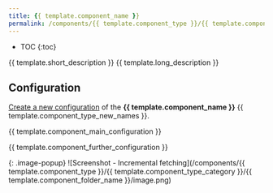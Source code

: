 ```yaml
---
title: {{ template.component_name }}
permalink: /components/{{ template.component_type }}/{{ template.component_type_category }}/{{ template.component_folder_name }}/
---
```


* TOC
{:toc}

{{ template.short_description }}
{{ template.long_description }}


## Configuration
[Create a new configuration](/components/#creating-component-configuration) of the **{{ template.component_name }}** {{ template.component_type_new_names }}.


{{ template.component_main_configuration }}

{{ template.component_further_configuration }}


{: .image-popup}
![Screenshot - Incremental fetching](/components/{{ template.component_type }}/{{ template.component_type_category }}/{{ template.component_folder_name }}/image.png)


